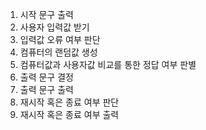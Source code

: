 1. 시작 문구 출력
2. 사용자 입력값 받기
3. 입력값 오류 여부 판단
4. 컴퓨터의 랜덤값 생성
5. 컴퓨터값과 사용자값 비교를 통한 정답 여부 판별
6. 출력 문구 결정
7. 출력 문구 출력
8. 재시작 혹은 종료 여부 판단 
9. 재시작 혹은 종료 여부 출력